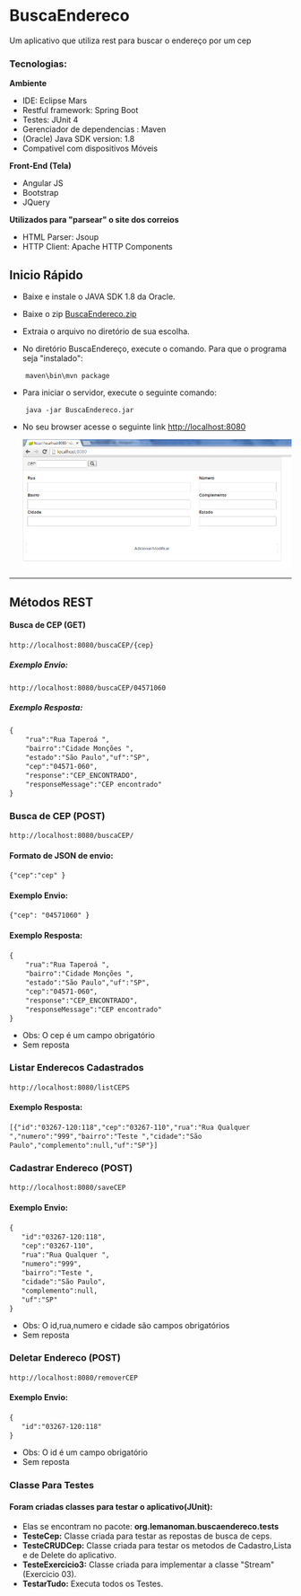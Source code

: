 # BuscaEndereco #
Um aplicativo que utiliza rest para buscar o endereço por um cep

### Tecnologias:

<b>Ambiente</b>
- IDE: Eclipse Mars
- Restful framework: Spring Boot
- Testes: JUnit 4
- Gerenciador de dependencias : Maven
- (Oracle) Java SDK version: 1.8
- Compativel com dispositivos Móveis

<b>Front-End (Tela) </b>
- Angular JS 
- Bootstrap
- JQuery


<b>Utilizados para "parsear" o site dos correios</b>
- HTML Parser: Jsoup
- HTTP Client: Apache HTTP Components
  

## Inicio Rápido

- Baixe e instale o JAVA SDK 1.8 da Oracle.

- Baixe o zip [BuscaEndereco.zip](https://github.com/dofun12/BuscaEndereco/blob/master/BuscaEndereco.zip?raw=true)

- Extraia o arquivo no diretório de sua escolha.

- No diretório BuscaEndereço, execute o comando. Para que o programa seja "instalado":

```
	maven\bin\mvn package
```	

- Para iniciar o servidor, execute o seguinte comando:

```
	java -jar BuscaEndereco.jar
```	

- No seu browser acesse o seguinte link [http://localhost:8080](http://localhost:8080) 

  ![Alt text](https://github.com/dofun12/BuscaEndereco/raw/master/images/buscaendereco_homepage.PNG?raw=true "BuscaEndereco Home Page")

---

## Métodos REST

#### Busca de CEP (GET)
```
http://localhost:8080/buscaCEP/{cep}
```
##### Exemplo Envio: 
```
http://localhost:8080/buscaCEP/04571060
```
##### Exemplo Resposta: 
```
{
	"rua":"Rua Taperoá ",
	"bairro":"Cidade Monções ",
	"estado":"São Paulo","uf":"SP",
	"cep":"04571-060",
	"response":"CEP_ENCONTRADO",
	"responseMessage":"CEP encontrado"
}
```

### Busca de CEP (POST)
```
http://localhost:8080/buscaCEP/
```

#### Formato de JSON de envio: 
```
{"cep":"cep" }
```

#### Exemplo Envio:
```
{"cep": "04571060" }
```
#### Exemplo Resposta:
```
{
	"rua":"Rua Taperoá ",
	"bairro":"Cidade Monções ",
	"estado":"São Paulo","uf":"SP",
	"cep":"04571-060",
	"response":"CEP_ENCONTRADO",
	"responseMessage":"CEP encontrado"
}
```
- Obs: O cep é um campo obrigatório
- Sem reposta

### Listar Enderecos Cadastrados
```
http://localhost:8080/listCEPS
```
#### Exemplo Resposta:
```
[{"id":"03267-120:118","cep":"03267-110","rua":"Rua Qualquer ","numero":"999","bairro":"Teste ","cidade":"São Paulo","complemento":null,"uf":"SP"}]
```

### Cadastrar Endereco (POST)
```
http://localhost:8080/saveCEP
```
#### Exemplo Envio:
```
{  
   "id":"03267-120:118",
   "cep":"03267-110",
   "rua":"Rua Qualquer ",
   "numero":"999",
   "bairro":"Teste ",
   "cidade":"São Paulo",
   "complemento":null,
   "uf":"SP"
}
```
- Obs: O id,rua,numero e cidade são campos obrigatórios
- Sem reposta

### Deletar Endereco (POST)
```
http://localhost:8080/removerCEP
```
#### Exemplo Envio:
```
{  
   "id":"03267-120:118"
}
```
- Obs: O id é um campo obrigatório
- Sem reposta

### Classe Para Testes

#### Foram criadas classes para testar o aplicativo(JUnit):
- Elas se encontram no pacote: <b>org.lemanoman.buscaendereco.tests</b>
- <b>TesteCep:</b> Classe criada para testar as repostas de busca de ceps.
- <b>TesteCRUDCep:</b> Classe criada para testar os metodos de Cadastro,Lista e de Delete do aplicativo.
- <b>TesteExercicio3:</b> Classe criada para implementar a classe "Stream" (Exercicio 03).
- <b>TestarTudo:</b> Executa todos os Testes.





